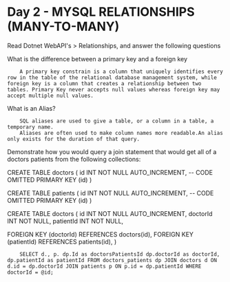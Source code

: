 # Day 2 - MYSQL RELATIONSHIPS (MANY-TO-MANY)

Read Dotnet WebAPI's > Relationships, and answer the following questions

What is the difference between a primary key and a foreign key

        A primary key constrain is a column that uniquely identifies every row in the table of the relational database management system, while foreign key is a column that creates a relationship between two tables. Primary Key never accepts null values whereas foreign key may accept multiple null values.

What is an Alias?

        SQL aliases are used to give a table, or a column in a table, a temporary name.
        Aliases are often used to make column names more readable.An alias only exists for the duration of that query.

Demonstrate how you would query a join statement that would get all of a doctors patients from the following collections:

CREATE TABLE doctors (
id INT NOT NULL AUTO_INCREMENT,
-- CODE OMITTED
PRIMARY KEY (id)
)

CREATE TABLE patients (
id INT NOT NULL AUTO_INCREMENT,
-- CODE OMITTED
PRIMARY KEY (id)
)

CREATE TABLE doctors (
id INT NOT NULL AUTO_INCREMENT,
doctorId INT NOT NULL,
patientId INT NOT NULL,

FOREIGN KEY (doctorId)
REFERENCES doctors(id),
FOREIGN KEY (patientId)
REFERENCES patients(id),
)

        SELECT d., p. dp.Id as doctorsPatientsId dp.doctorId as doctorId, dp.patientId as patientId FROM doctors_patients dp JOIN doctors d ON d.id = dp.doctorId JOIN patients p ON p.id = dp.patientId WHERE doctorId = @id;
